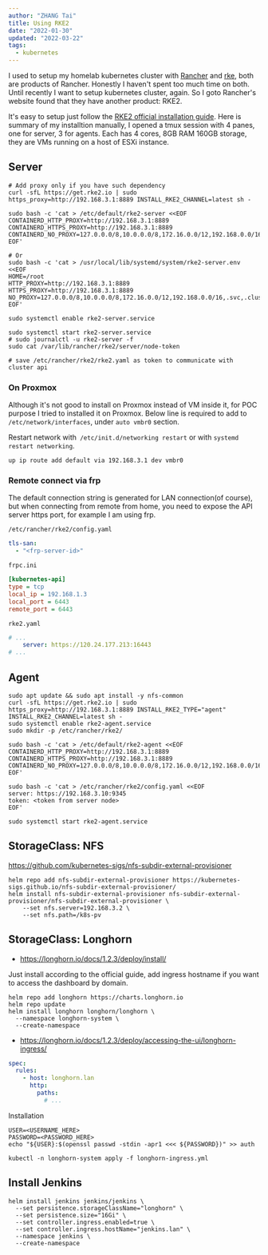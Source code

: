 ```yaml
---
author: "ZHANG Tai"
title: Using RKE2
date: "2022-01-30"
updated: "2022-03-22"
tags: 
  - kubernetes
---
```


I used to setup my homelab kubernetes cluster with [Rancher] and [rke], both are products of Rancher. Honestly I haven't spent too much time on both. Until recently I want to setup kubernetes cluster, again. So I goto Rancher's website found that they have another product: RKE2.

It's easy to setup just follow the [RKE2 official installation guide]. Here is summary of my installtion manually, I opened a tmux session with 4 panes, one for server, 3 for agents. Each has 4 cores, 8GB RAM 160GB storage, they are VMs running on a host of ESXi instance.

## Server

```shell
# Add proxy only if you have such dependency
curl -sfL https://get.rke2.io | sudo https_proxy=http://192.168.3.1:8889 INSTALL_RKE2_CHANNEL=latest sh -

sudo bash -c 'cat > /etc/default/rke2-server <<EOF
CONTAINERD_HTTP_PROXY=http://192.168.3.1:8889
CONTAINERD_HTTPS_PROXY=http://192.168.3.1:8889
CONTAINERD_NO_PROXY=127.0.0.0/8,10.0.0.0/8,172.16.0.0/12,192.168.0.0/16,.svc,.cluster.local
EOF'

# Or
sudo bash -c 'cat > /usr/local/lib/systemd/system/rke2-server.env <<EOF
HOME=/root
HTTP_PROXY=http://192.168.3.1:8889
HTTPS_PROXY=http://192.168.3.1:8889
NO_PROXY=127.0.0.0/8,10.0.0.0/8,172.16.0.0/12,192.168.0.0/16,.svc,.cluster.local
EOF'

sudo systemctl enable rke2-server.service

sudo systemctl start rke2-server.service
# sudo journalctl -u rke2-server -f
sudo cat /var/lib/rancher/rke2/server/node-token

# save /etc/rancher/rke2/rke2.yaml as token to communicate with cluster api
```

### On Proxmox

Although it's not good to install on Proxmox instead of VM inside it, for POC purpose I tried to installed it on Proxmox. Below line is required to add to `/etc/network/interfaces`, under `auto vmbr0` section.

Restart network with` /etc/init.d/networking restart` or with `systemd restart networking`.

```
up ip route add default via 192.168.3.1 dev vmbr0
```

### Remote connect via frp

The default connection string is generated for LAN connection(of course), but when connecting from remote from home, you need to expose the API server https port, for example I am using frp.

`/etc/rancher/rke2/config.yaml`

```yaml
tls-san:
  - "<frp-server-id>"
```

`frpc.ini`

```ini
[kubernetes-api]
type = tcp
local_ip = 192.168.1.3
local_port = 6443
remote_port = 6443
```

`rke2.yaml`

```yaml
# ...
    server: https://120.24.177.213:16443
# ...
```

## Agent

```shell
sudo apt update && sudo apt install -y nfs-common
curl -sfL https://get.rke2.io | sudo https_proxy=http://192.168.3.1:8889 INSTALL_RKE2_TYPE="agent" INSTALL_RKE2_CHANNEL=latest sh -
sudo systemctl enable rke2-agent.service
sudo mkdir -p /etc/rancher/rke2/

sudo bash -c 'cat > /etc/default/rke2-agent <<EOF
CONTAINERD_HTTP_PROXY=http://192.168.3.1:8889
CONTAINERD_HTTPS_PROXY=http://192.168.3.1:8889
CONTAINERD_NO_PROXY=127.0.0.0/8,10.0.0.0/8,172.16.0.0/12,192.168.0.0/16,.svc,.cluster.local
EOF'

sudo bash -c 'cat > /etc/rancher/rke2/config.yaml <<EOF
server: https://192.168.3.10:9345
token: <token from server node>
EOF'

sudo systemctl start rke2-agent.service
```

## StorageClass: NFS

https://github.com/kubernetes-sigs/nfs-subdir-external-provisioner

```shell
helm repo add nfs-subdir-external-provisioner https://kubernetes-sigs.github.io/nfs-subdir-external-provisioner/
helm install nfs-subdir-external-provisioner nfs-subdir-external-provisioner/nfs-subdir-external-provisioner \
    --set nfs.server=192.168.3.2 \
    --set nfs.path=/k8s-pv
```

## StorageClass: Longhorn

- https://longhorn.io/docs/1.2.3/deploy/install/

Just install according to the official guide, add ingress hostname if you want to access the dashboard by domain.

```shell
helm repo add longhorn https://charts.longhorn.io
helm repo update
helm install longhorn longhorn/longhorn \
  --namespace longhorn-system \
  --create-namespace
```

- https://longhorn.io/docs/1.2.3/deploy/accessing-the-ui/longhorn-ingress/

```yaml
spec:
  rules:
    - host: longhorn.lan
      http:
        paths:
          # ...
```

Installation

```shell
USER=<USERNAME_HERE>
PASSWORD=<PASSWORD_HERE>
echo "${USER}:$(openssl passwd -stdin -apr1 <<< ${PASSWORD})" >> auth

kubectl -n longhorn-system apply -f longhorn-ingress.yml
```

## Install Jenkins

```shell
helm install jenkins jenkins/jenkins \
  --set persistence.storageClassName="longhorn" \
  --set persistence.size="16Gi" \
  --set controller.ingress.enabled=true \
  --set controller.ingress.hostName="jenkins.lan" \
  --namespace jenkins \
  --create-namespace
```

[rancher]: https://rancher.com
[rke]: https://rancher.com/rke
[RKE2 official installation guide]: https://docs.rke2.io/install/quickstart/
